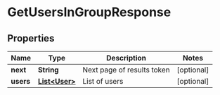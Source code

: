 

# GetUsersInGroupResponse


## Properties

| Name | Type | Description | Notes |
|------------ | ------------- | ------------- | -------------|
|**next** | **String** | Next page of results token |  [optional] |
|**users** | [**List&lt;User&gt;**](User.md) | List of users |  [optional] |



